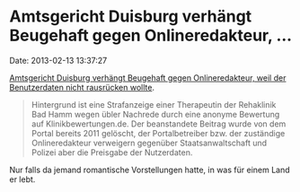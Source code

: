 Amtsgericht Duisburg verhängt Beugehaft gegen Onlineredakteur, \...
===================================================================

Date: 2013-02-13 13:37:27

[Amtsgericht Duisburg verhängt Beugehaft gegen Onlineredakteur, weil der
Benutzerdaten nicht rausrücken
wollte](http://www.internet-law.de/2013/02/beugehaft-um-die-herausgabe-von-nutzerdaten-zu-erzwingen.html).

> Hintergrund ist eine Strafanzeige einer Therapeutin der Rehaklinik Bad
> Hamm wegen übler Nachrede durch eine anonyme Bewertung auf
> Klinikbewertungen.de. Der beanstandete Beitrag wurde von dem Portal
> bereits 2011 gelöscht, der Portalbetreiber bzw. der zuständige
> Onlineredakteur verweigern gegenüber Staatsanwaltschaft und Polizei
> aber die Preisgabe der Nutzerdaten.

Nur falls da jemand romantische Vorstellungen hatte, in was für einem
Land er lebt.
